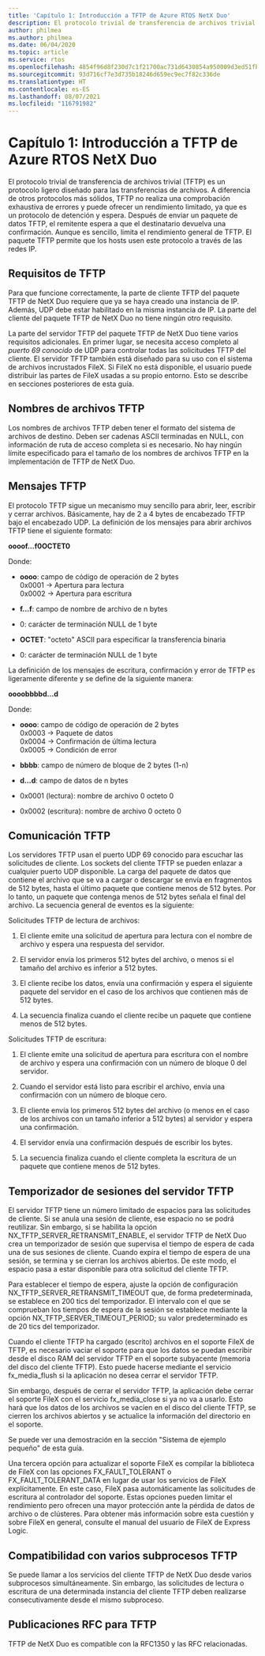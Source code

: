 ```yaml
---
title: 'Capítulo 1: Introducción a TFTP de Azure RTOS NetX Duo'
description: El protocolo trivial de transferencia de archivos trivial (TFTP) es un protocolo ligero diseñado para las transferencias de archivos.
author: philmea
ms.author: philmea
ms.date: 06/04/2020
ms.topic: article
ms.service: rtos
ms.openlocfilehash: 4854f96d8f230d7c1f21700ac731d6430854a950009d3ed51fbf90d37885f255
ms.sourcegitcommit: 93d716cf7e3d735b18246d659ec9ec7f82c336de
ms.translationtype: HT
ms.contentlocale: es-ES
ms.lasthandoff: 08/07/2021
ms.locfileid: "116791982"
---
```

# <a name="chapter-1---introduction-to-azure-rtos-netx-duo-tftp"></a>Capítulo 1: Introducción a TFTP de Azure RTOS NetX Duo 

El protocolo trivial de transferencia de archivos trivial (TFTP) es un protocolo ligero diseñado para las transferencias de archivos. A diferencia de otros protocolos más sólidos, TFTP no realiza una comprobación exhaustiva de errores y puede ofrecer un rendimiento limitado, ya que es un protocolo de detención y espera. Después de enviar un paquete de datos TFTP, el remitente espera a que el destinatario devuelva una confirmación. Aunque es sencillo, limita el rendimiento general de TFTP. El paquete TFTP permite que los hosts usen este protocolo a través de las redes IP.

## <a name="tftp-requirements"></a>Requisitos de TFTP

Para que funcione correctamente, la parte de cliente TFTP del paquete TFTP de NetX Duo requiere que ya se haya creado una instancia de IP. Además, UDP debe estar habilitado en la misma instancia de IP. La parte del cliente del paquete TFTP de NetX Duo no tiene ningún otro requisito.

La parte del servidor TFTP del paquete TFTP de NetX Duo tiene varios requisitos adicionales. En primer lugar, se necesita acceso completo al *puerto 69 conocido* de UDP para controlar todas las solicitudes TFTP del cliente. El servidor TFTP también está diseñado para su uso con el sistema de archivos incrustados FileX. Si FileX no está disponible, el usuario puede distribuir las partes de FileX usadas a su propio entorno. Esto se describe en secciones posteriores de esta guía.

## <a name="tftp-file-names"></a>Nombres de archivos TFTP 

Los nombres de archivos TFTP deben tener el formato del sistema de archivos de destino. Deben ser cadenas ASCII terminadas en NULL, con información de ruta de acceso completa si es necesario. No hay ningún límite especificado para el tamaño de los nombres de archivos TFTP en la implementación de TFTP de NetX Duo.

## <a name="tftp-messages"></a>Mensajes TFTP

El protocolo TFTP sigue un mecanismo muy sencillo para abrir, leer, escribir y cerrar archivos. Básicamente, hay de 2 a 4 bytes de encabezado TFTP bajo el encabezado UDP. La definición de los mensajes para abrir archivos TFTP tiene el siguiente formato:

**oooof…f0OCTET0**

Donde:

- **oooo**: campo de código de operación de 2 bytes  
0x0001 -> Apertura para lectura  
0x0002 -> Apertura para escritura

- **f…f**: campo de nombre de archivo de n bytes

- 0: carácter de terminación NULL de 1 byte

- **OCTET**: "octeto" ASCII para especificar la transferencia binaria

- 0: carácter de terminación NULL de 1 byte

La definición de los mensajes de escritura, confirmación y error de TFTP es ligeramente diferente y se define de la siguiente manera:

**oooobbbbd…d**

Donde:

- **oooo**: campo de código de operación de 2 bytes  
0x0003 -> Paquete de datos  
0x0004 -> Confirmación de última lectura  
0x0005 -> Condición de error  

- **bbbb**: campo de número de bloque de 2 bytes (1-n)

- **d…d**: campo de datos de n bytes


- 0x0001 (lectura): nombre de archivo 0 octeto 0

- 0x0002 (escritura): nombre de archivo 0 octeto 0

## <a name="tftp-communication"></a>Comunicación TFTP

Los servidores TFTP usan el puerto UDP 69 conocido para escuchar las solicitudes de cliente. Los sockets del cliente TFTP se pueden enlazar a cualquier puerto UDP disponible. La carga del paquete de datos que contiene el archivo que se va a cargar o descargar se envía en fragmentos de 512 bytes, hasta el último paquete que contiene menos de 512 bytes. Por lo tanto, un paquete que contenga menos de 512 bytes señala el final del archivo. La secuencia general de eventos es la siguiente:

Solicitudes TFTP de lectura de archivos:

1.  El cliente emite una solicitud de apertura para lectura con el nombre de archivo y espera una respuesta del servidor.

2.  El servidor envía los primeros 512 bytes del archivo, o menos si el tamaño del archivo es inferior a 512 bytes.

3.  El cliente recibe los datos, envía una confirmación y espera el siguiente paquete del servidor en el caso de los archivos que contienen más de 512 bytes.

4.  La secuencia finaliza cuando el cliente recibe un paquete que contiene menos de 512 bytes.

Solicitudes TFTP de escritura:

1.  El cliente emite una solicitud de apertura para escritura con el nombre de archivo y espera una confirmación con un número de bloque 0 del servidor.

2.  Cuando el servidor está listo para escribir el archivo, envía una confirmación con un número de bloque cero.

3.  El cliente envía los primeros 512 bytes del archivo (o menos en el caso de los archivos con un tamaño inferior a 512 bytes) al servidor y espera una confirmación.

4.  El servidor envía una confirmación después de escribir los bytes.

5.  La secuencia finaliza cuando el cliente completa la escritura de un paquete que contiene menos de 512 bytes.
 

## <a name="tftp-server-session-timer"></a>Temporizador de sesiones del servidor TFTP

El servidor TFTP tiene un número limitado de espacios para las solicitudes de cliente. Si se anula una sesión de cliente, ese espacio no se podrá reutilizar. Sin embargo, si se habilita la opción NX_TFTP_SERVER_RETRANSMIT_ENABLE, el servidor TFTP de NetX Duo crea un temporizador de sesión que supervisa el tiempo de espera de cada una de sus sesiones de cliente. Cuando expira el tiempo de espera de una sesión, se termina y se cierran los archivos abiertos. De este modo, el espacio pasa a estar disponible para otra solicitud del cliente TFTP.

Para establecer el tiempo de espera, ajuste la opción de configuración NX_TFTP_SERVER_RETRANSMIT_TIMEOUT que, de forma predeterminada, se establece en 200 tics del temporizador. El intervalo con el que se comprueban los tiempos de espera de la sesión se establece mediante la opción NX_TFTP_SERVER_TIMEOUT_PERIOD; su valor predeterminado es de 20 tics del temporizador.

Cuando el cliente TFTP ha cargado (escrito) archivos en el soporte FileX de TFTP, es necesario vaciar el soporte para que los datos se puedan escribir desde el disco RAM del servidor TFTP en el soporte subyacente (memoria del disco del cliente TFTP). Esto puede hacerse mediante el servicio fx_media_flush si la aplicación no desea cerrar el servidor TFTP.

Sin embargo, después de cerrar el servidor TFTP, la aplicación debe cerrar el soporte FileX con el servicio fx_media_close si ya no va a usarlo. Esto hará que los datos de los archivos se vacíen en el disco del cliente TFTP, se cierren los archivos abiertos y se actualice la información del directorio en el soporte.

Se puede ver una demostración en la sección "Sistema de ejemplo pequeño" de esta guía.

Una tercera opción para actualizar el soporte FileX es compilar la biblioteca de FileX con las opciones FX_FAULT_TOLERANT o FX_FAULT_TOLERANT_DATA en lugar de usar los servicios de FileX explícitamente. En este caso, FileX pasa automáticamente las solicitudes de escritura al controlador del soporte. Estas opciones pueden limitar el rendimiento pero ofrecen una mayor protección ante la pérdida de datos de archivo o de clústeres. Para obtener más información sobre esta cuestión y sobre FileX en general, consulte el manual del usuario de FileX de Express Logic.

## <a name="tftp-multi-thread-support"></a>Compatibilidad con varios subprocesos TFTP

Se puede llamar a los servicios del cliente TFTP de NetX Duo desde varios subprocesos simultáneamente. Sin embargo, las solicitudes de lectura o escritura de una determinada instancia del cliente TFTP deben realizarse consecutivamente desde el mismo subproceso.

## <a name="tftp-rfcs"></a>Publicaciones RFC para TFTP

TFTP de NetX Duo es compatible con la RFC1350 y las RFC relacionadas.

